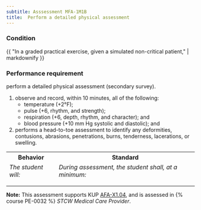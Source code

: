```yaml
---
subtitle: Asssessment MFA-1M1B
title:  Perform a detailed physical assessment
---
```




### Condition

{{ "In a graded practical exercise, given a simulated non-critical patient," | markdownify }}

### Performance requirement 

<table width='100%' class='Guidelines'>
 <thead>
 <tr>
     <th class='thirty'>Behavior</th>
     <th class='seventy'>Standard</th>
 </tr>
 <tr>
     <td><em>The student will:</em></td>
     <td><em>During assessment, the student shall, at a minimum:</em></td>
 </tr>
 </thead>
 <tbody>


<!--rowstart-->

perform a detailed physical assessment (secondary survey).

<!--cellbreak-->

1.  observe and record, within 10 minutes, all of the following:  
    * temperature (+2°F);  
    * pulse (+6, rhythm, and strength);  
    * respiration (+6, depth, rhythm, and character); and  
    * blood pressure (+10 mm Hg systolic and diastolic); and  
2.   performs a head-to-toe assessment to identify any deformities, contusions, abrasions, penetrations, burns, tenderness, lacerations, or swelling.

<!--rowend-->


 </tbody>
 </table>



*****

**Note:** This assessment supports KUP [AFA-X1.04]({{site.baseurl}}/tables/641.html#AFA-X1.04), and is assessed in  {% course  PE-0032 %}  *STCW Medical Care Provider*. 

